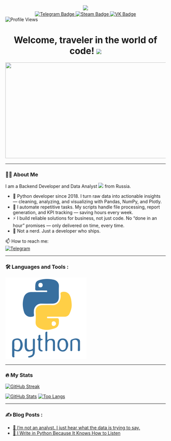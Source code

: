 <div id="header" align="center">
  <img src="https://media4.giphy.com/media/v1.Y2lkPTZjMDliOTUyMnZsaXJmY2JuM3RuaGlnaGNhb2MzNmFpZmplY2c0ZGVxeHFqc3BjOSZlcD12MV9pbnRlcm5hbF9naWZfYnlfaWQmY3Q9Zw/bGgsc5mWoryfgKBx1u/giphy.gif" width="100"/>
</div>

<div id="badges" align="center">
  <a href="https://t.me/TimeToXensonChannel">
    <img src="https://img.shields.io/badge/Telegram-2CA5E0?logo=telegram&logoColor=white" alt="Telegram Badge"/>
  </a>
  <a href="https://steamcommunity.com/id/hardwarehaven/">
    <img src="https://img.shields.io/badge/Steam-171A21?logo=steam&logoColor=white" alt="Steam Badge"/>
  </a>
  <a href="https://vk.com/shterben013">
    <img src="https://img.shields.io/badge/VK-4C75A0?logo=vk&logoColor=white" alt="VK Badge"/>
  </a>
</div>

<img src="https://komarev.com/ghpvc/?username=medvedev013&style=for-the-badge&color=grey" alt="Profile Views"/>

<h1 align="center">
  Welcome, traveler in the world of code!
  <img src="https://media.giphy.com/media/hvRJCLFzcasrR4ia7z/giphy.gif" width="30px"/>
</h1>

<div align="center">
  <img src="https://media.giphy.com/media/dWesBcTLavkZuG35MI/giphy.gif" width="600" height="300"/>
</div>

---

### :man_technologist: About Me
I am a Backend Developer and Data Analyst <img src="https://media.giphy.com/media/WUlplcMpOCEmTGBtBW/giphy.gif" width="30"> from Russia.

- :telescope: Python developer since 2018. I turn raw data into actionable insights — cleaning, analyzing, and visualizing with Pandas, NumPy, and Plotly.
- :seedling: I automate repetitive tasks. My scripts handle file processing, report generation, and KPI tracking — saving hours every week.
- :zap: I build reliable solutions for business, not just code. No “done in an hour” promises — only delivered on time, every time.
- :no_entry_sign: Not a nerd. Just a developer who ships.

:mailbox: How to reach me:  
[![Telegram](https://img.shields.io/badge/Telegram-2CA5E0?logo=telegram&logoColor=white)](https://t.me/TimeToXensonOfficial)

---

### :hammer_and_wrench: Languages and Tools :

<div>
  <img src="https://github.com/devicons/devicon/blob/master/icons/python/python-original-wordmark.svg";
  <img src="https://github.com/devicons/devicon/blob/master/icons/java/java-original-wordmark.svg";
  <img src="https://github.com/devicons/devicon/blob/master/icons/javascript/javascript-original.svg";
  <img src="https://github.com/devicons/devicon/blob/master/icons/css3/css3-original-wordmark.svg";
  <img src="https://github.com/devicons/devicon/blob/master/icons/mysql/mysql-original-wordmark.svg";
  <img src="https://github.com/devicons/devicon/blob/master/icons/git/git-original-wordmark.svg"
  <img src="https://github.com/devicons/devicon/blob/master/icons/react/react-original-wordmark.svg"
</div>

---

### :fire: My Stats
[![GitHub Streak](https://streak-stats.demolab.com/?user=medvedev013&theme=dark&hide_border=true&date_format=j/n[Y])](https://git.io/streak-stats)

[![GitHub Stats](https://github-readme-stats.vercel.app/api?username=medvedev013&show_icons=true&theme=radical&hide_border=true&include_all_commits=true&line_height=24)](https://github.com/anuraghazra/github-readme-stats)
[![Top Langs](https://github-readme-stats.vercel.app/api/top-langs/?username=medvedev013&layout=compact&theme=radical&hide_border=true&exclude_repo=medvedev013.github.io)](https://github.com/anuraghazra/github-readme-stats)

---

### :writing_hand: Blog Posts :
<!-- BLOG-POST-LIST:START -->
- [🌿 I’m not an analyst. I just hear what the data is trying to say.](https://dev.to/medvedev013/im-not-an-analyst-i-just-hear-what-the-data-is-trying-to-say-2h6m)
- [🐍 I Write in Python Because It Knows How to Listen](https://dev.to/medvedev013/i-write-in-python-because-it-knows-how-to-listen-1ag)
<!-- BLOG-POST-LIST:END -->
